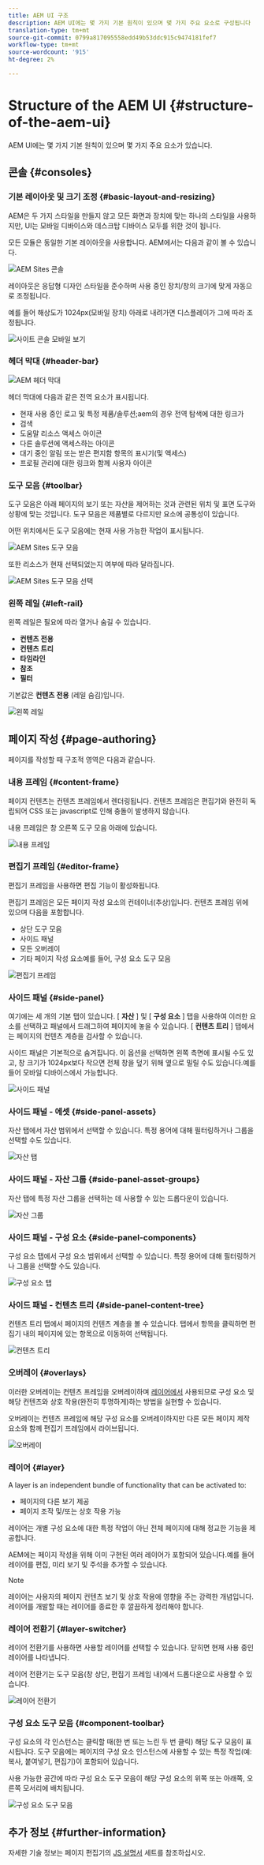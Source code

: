 ```yaml
---
title: AEM UI 구조
description: AEM UI에는 몇 가지 기본 원칙이 있으며 몇 가지 주요 요소로 구성됩니다
translation-type: tm+mt
source-git-commit: 0799a817095558edd49b53ddc915c9474181fef7
workflow-type: tm+mt
source-wordcount: '915'
ht-degree: 2%

---
```



# Structure of the AEM UI {#structure-of-the-aem-ui}

AEM UI에는 몇 가지 기본 원칙이 있으며 몇 가지 주요 요소가 있습니다.

## 콘솔 {#consoles}

### 기본 레이아웃 및 크기 조정 {#basic-layout-and-resizing}

AEM은 두 가지 스타일을 만들지 않고 모든 화면과 장치에 맞는 하나의 스타일을 사용하지만, UI는 모바일 디바이스와 데스크탑 디바이스 모두를 위한 것이 됩니다.

모든 모듈은 동일한 기본 레이아웃을 사용합니다. AEM에서는 다음과 같이 볼 수 있습니다.

![AEM Sites 콘솔](assets/ui-sites-console.png)

레이아웃은 응답형 디자인 스타일을 준수하며 사용 중인 장치/창의 크기에 맞게 자동으로 조정됩니다.

예를 들어 해상도가 1024px(모바일 장치) 아래로 내려가면 디스플레이가 그에 따라 조정됩니다.

![사이트 콘솔 모바일 보기](assets/ui-sites-mobile.png)

### 헤더 막대 {#header-bar}

![AEM 헤더 막대](assets/ui-header-bar.png)

헤더 막대에 다음과 같은 전역 요소가 표시됩니다.

* 현재 사용 중인 로고 및 특정 제품/솔루션;aem의 경우 전역 탐색에 대한 링크가
* 검색
* 도움말 리소스 액세스 아이콘
* 다른 솔루션에 액세스하는 아이콘
* 대기 중인 알림 또는 받은 편지함 항목의 표시기(및 액세스)
* 프로필 관리에 대한 링크와 함께 사용자 아이콘

### 도구 모음 {#toolbar}

도구 모음은 아래 페이지의 보기 또는 자산을 제어하는 것과 관련된 위치 및 표면 도구와 상황에 맞는 것입니다. 도구 모음은 제품별로 다르지만 요소에 공통성이 있습니다.

어떤 위치에서든 도구 모음에는 현재 사용 가능한 작업이 표시됩니다.

![AEM Sites 도구 모음](assets/ui-sites-toolbar.png)

또한 리소스가 현재 선택되었는지 여부에 따라 달라집니다.

![AEM Sites 도구 모음 선택](assets/ui-sites-toolbar-selected.png)

### 왼쪽 레일 {#left-rail}

왼쪽 레일은 필요에 따라 열거나 숨길 수 있습니다.

* **컨텐츠 전용**
* **컨텐츠 트리**
* **타임라인**
* **참조**
* **필터**

기본값은 **컨텐츠 전용** (레일 숨김)입니다.

![왼쪽 레일](assets/ui-left-rail.png)

## 페이지 작성 {#page-authoring}

페이지를 작성할 때 구조적 영역은 다음과 같습니다.

### 내용 프레임 {#content-frame}

페이지 컨텐츠는 컨텐츠 프레임에서 렌더링됩니다. 컨텐츠 프레임은 편집기와 완전히 독립되어 CSS 또는 javascript로 인해 충돌이 발생하지 않습니다.

내용 프레임은 창 오른쪽 도구 모음 아래에 있습니다.

![내용 프레임](assets/ui-content-frame.png)

### 편집기 프레임 {#editor-frame}

편집기 프레임을 사용하면 편집 기능이 활성화됩니다.

편집기 프레임은 모든 페이지 작성 요소의 컨테이너(추상)입니다. 컨텐츠 프레임 위에 있으며 다음을 포함합니다.

* 상단 도구 모음
* 사이드 패널
* 모든 오버레이
* 기타 페이지 작성 요소예를 들어, 구성 요소 도구 모음

![편집기 프레임](assets/ui-editor-frame.png)

### 사이드 패널 {#side-panel}

여기에는 세 개의 기본 탭이 있습니다. [ **자산** ] 및 [ **구성 요소** ] 탭을 사용하여 이러한 요소를 선택하고 패널에서 드래그하여 페이지에 놓을 수 있습니다. [ **컨텐츠 트리** ] 탭에서는 페이지의 컨텐츠 계층을 검사할 수 있습니다.

사이드 패널은 기본적으로 숨겨집니다. 이 옵션을 선택하면 왼쪽 측면에 표시될 수도 있고, 창 크기가 1024px보다 작으면 전체 창을 덮기 위해 옆으로 밀릴 수도 있습니다.예를 들어 모바일 디바이스에서 가능합니다.

![사이드 패널](assets/ui-side-panel.png)

### 사이드 패널 - 에셋 {#side-panel-assets}

자산 탭에서 자산 범위에서 선택할 수 있습니다. 특정 용어에 대해 필터링하거나 그룹을 선택할 수도 있습니다.

![자산 탭](assets/ui-side-panel-assets.png)

### 사이드 패널 - 자산 그룹 {#side-panel-asset-groups}

자산 탭에 특정 자산 그룹을 선택하는 데 사용할 수 있는 드롭다운이 있습니다.

![자산 그룹](assets/ui-side-panel-asset-groups.png)

### 사이드 패널 - 구성 요소 {#side-panel-components}

구성 요소 탭에서 구성 요소 범위에서 선택할 수 있습니다. 특정 용어에 대해 필터링하거나 그룹을 선택할 수도 있습니다.

![구성 요소 탭](assets/ui-side-panel-components.png)

### 사이드 패널 - 컨텐츠 트리 {#side-panel-content-tree}

컨텐츠 트리 탭에서 페이지의 컨텐츠 계층을 볼 수 있습니다. 탭에서 항목을 클릭하면 편집기 내의 페이지에 있는 항목으로 이동하여 선택됩니다.

![컨텐츠 트리](assets/ui-side-panel-content-tree.png)

### 오버레이 {#overlays}

이러한 오버레이는 컨텐츠 프레임을 오버레이하며 [레이어에서](#layer) 사용되므로 구성 요소 및 해당 컨텐츠와 상호 작용(완전히 투명하게)하는 방법을 실현할 수 있습니다.

오버레이는 컨텐츠 프레임에 해당 구성 요소를 오버레이하지만 다른 모든 페이지 제작 요소와 함께 편집기 프레임에서 라이브됩니다.

![오버레이](assets/ui-overlays.png)

### 레이어 {#layer}

A layer is an independent bundle of functionality that can be activated to:

* 페이지의 다른 보기 제공
* 페이지 조작 및/또는 상호 작용 가능

레이어는 개별 구성 요소에 대한 특정 작업이 아닌 전체 페이지에 대해 정교한 기능을 제공합니다.

AEM에는 페이지 작성을 위해 이미 구현된 여러 레이어가 포함되어 있습니다.예를 들어 레이어를 편집, 미리 보기 및 주석을 추가할 수 있습니다.

>[!NOTE]
>
>레이어는 사용자의 페이지 컨텐츠 보기 및 상호 작용에 영향을 주는 강력한 개념입니다. 레이어를 개발할 때는 레이어를 종료한 후 깔끔하게 정리해야 합니다.

### 레이어 전환기 {#layer-switcher}

레이어 전환기를 사용하면 사용할 레이어를 선택할 수 있습니다. 닫히면 현재 사용 중인 레이어를 나타냅니다.

레이어 전환기는 도구 모음(창 상단, 편집기 프레임 내)에서 드롭다운으로 사용할 수 있습니다.

![레이어 전환기](assets/ui-layer-switcher.png)

### 구성 요소 도구 모음 {#component-toolbar}

구성 요소의 각 인스턴스는 클릭할 때(한 번 또는 느린 두 번 클릭) 해당 도구 모음이 표시됩니다. 도구 모음에는 페이지의 구성 요소 인스턴스에 사용할 수 있는 특정 작업(예: 복사, 붙여넣기, 편집기)이 포함되어 있습니다.

사용 가능한 공간에 따라 구성 요소 도구 모음이 해당 구성 요소의 위쪽 또는 아래쪽, 오른쪽 모서리에 배치됩니다.

![구성 요소 도구 모음](assets/ui-component-toolbar.png)

## 추가 정보 {#further-information}

<!--For more details about the concepts around the touch-enabled UI, continue to the article [Concepts of the AEM Touch-Enabled UI](/help/sites-developing/touch-ui-concepts.md).-->

자세한 기술 정보는 페이지 편집기의 [JS 설명서](https://helpx.adobe.com/experience-manager/6-5/sites/developing/using/reference-materials/jsdoc/ui-touch/editor-core/index.html) 세트를 참조하십시오.
